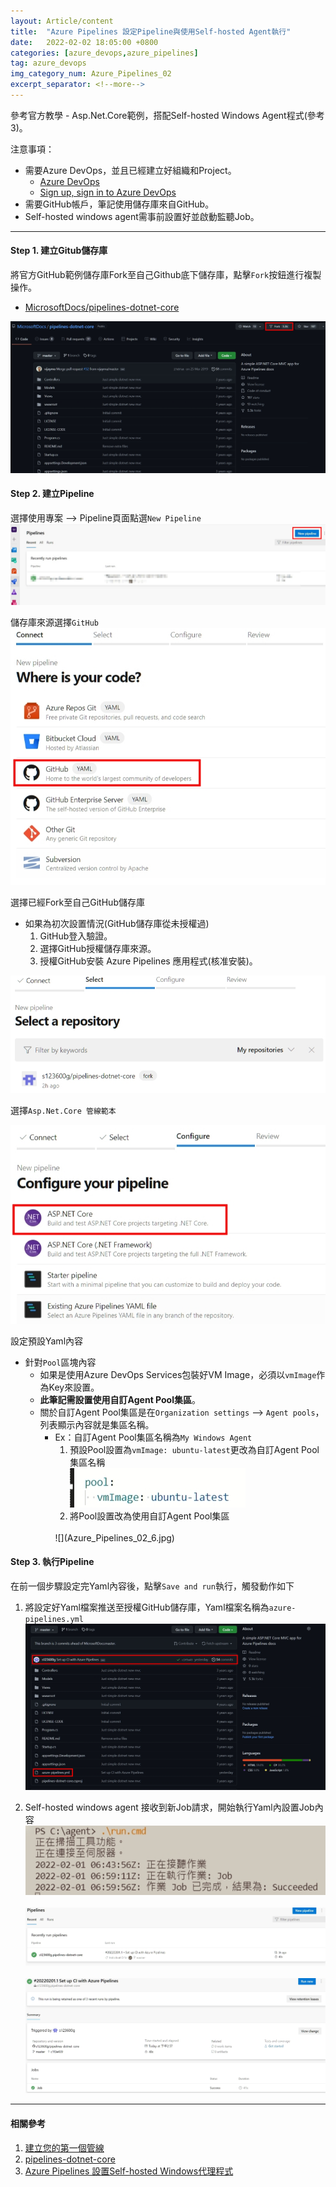 ```yaml
---
layout: Article/content
title:  "Azure Pipelines 設定Pipeline與使用Self-hosted Agent執行"
date:   2022-02-02 18:05:00 +0800
categories: [azure_devops,azure_pipelines]
tag: azure_devops
img_category_num: Azure_Pipelines_02
excerpt_separator: <!--more-->
---
```


<!--more-->

參考官方教學 - Asp.Net.Core範例，搭配Self-hosted Windows Agent程式(參考3)。

注意事項：
* 需要Azure DevOps，並且已經建立好組織和Project。
  * [Azure DevOps](https://azure.microsoft.com/en-us/services/devops/)
  * [Sign up, sign in to Azure DevOps](https://docs.microsoft.com/en-us/azure/devops/user-guide/sign-up-invite-teammates?view=azure-devops#sign-up-with-a-personal-microsoft-account)
* 需要GitHub帳戶，筆記使用儲存庫來自GitHub。
* Self-hosted windows agent需事前設置好並啟動監聽Job。

---

#### Step 1. 建立Gitub儲存庫

將官方GitHub範例儲存庫Fork至自己Github底下儲存庫，點擊`Fork`按鈕進行複製操作。
* [MicrosoftDocs/pipelines-dotnet-core](https://github.com/MicrosoftDocs/pipelines-dotnet-core)

![](Azure_Pipelines_02_0.jpg)

#### Step 2. 建立Pipeline

選擇使用專案 --> Pipeline頁面點選`New Pipeline` <br/>
![](Azure_Pipelines_02_1.jpg)

儲存庫來源選擇`GitHub` <br/>
![](Azure_Pipelines_02_2.jpg)

選擇已經Fork至自己GitHub儲存庫
* 如果為初次設置情況(GitHub儲存庫從未授權過)
  1. GitHub登入驗證。
  2. 選擇GitHub授權儲存庫來源。
  3. 授權GitHub安裝 Azure Pipelines 應用程式(核准安裝)。

![](Azure_Pipelines_02_3.jpg)

選擇`Asp.Net.Core 管線範本` <br/>

![](Azure_Pipelines_02_4.jpg)

設定預設Yaml內容
* 針對`Pool`區塊內容
  * 如果是使用Azure DevOps Services包裝好VM Image，必須以`vmImage`作為Key來設置。
  * **此筆記需設置使用自訂Agent Pool集區**。
  * 關於自訂Agent Pool集區是在`Organization settings` --> `Agent pools`，列表顯示內容就是集區名稱。
    * Ex：自訂Agent Pool集區名稱為`My Windows Agent` 
      1. 預設Pool設置為`vmImage: ubuntu-latest`更改為自訂Agent Pool集區名稱 <br/>
        ![](Azure_Pipelines_02_5.jpg)
      2. 將Pool設置改為使用自訂Agent Pool集區
        <br/>
        ![](Azure_Pipelines_02_6.jpg)
<script src="https://gist.github.com/s123600g/ea96c7b2aaa44fd805bd2c1347ad929e.js"></script>

#### Step 3. 執行Pipeline

在前一個步驟設定完Yaml內容後，點擊`Save and run`執行，觸發動作如下

1. 將設定好Yaml檔案推送至授權GitHub儲存庫，Yaml檔案名稱為`azure-pipelines.yml`  <br/>
![](Azure_Pipelines_02_7.jpg)


2. Self-hosted windows agent 接收到新Job請求，開始執行Yaml內設置Job內容 <br/>
![](Azure_Pipelines_02_8.jpg)   <br/><br/>
![](Azure_Pipelines_02_8-1.jpg)   <br/><br/>
![](Azure_Pipelines_02_8-2.jpg)   <br/>


---

#### 相關參考
1. [建立您的第一個管線](https://docs.microsoft.com/zh-tw/azure/devops/pipelines/create-first-pipeline?view=azure-devops&tabs=tfs-2018-2%2Cbrowser%2Cjava#create-your-first-pipeline-1)
2. [pipelines-dotnet-core](https://github.com/MicrosoftDocs/pipelines-dotnet-core)
3. [Azure Pipelines 設置Self-hosted Windows代理程式](https://s123600g.github.io/azure%20devops/azure%20pipelines/2022/02/01/Azure-Pipelines-%E8%A8%AD%E7%BD%AESelf-hosted-Windows%E4%BB%A3%E7%90%86%E7%A8%8B%E5%BC%8F.html)

